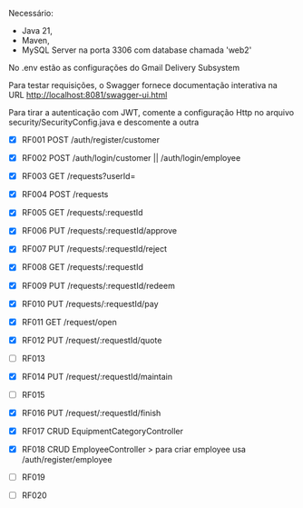 Necessário: 
- Java 21,
- Maven,
- MySQL Server na porta 3306 com database chamada 'web2'

No .env estão as configurações do Gmail Delivery Subsystem

Para testar requisições, o Swagger fornece documentação interativa na URL [http://localhost:8081/swagger-ui.html](http://localhost:8081/swagger-ui/index.html#/)

Para tirar a autenticação com JWT, comente a configuração Http no arquivo security/SecurityConfig.java e descomente a outra

- [x] RF001 POST /auth/register/customer
- [x] RF002 POST /auth/login/customer || /auth/login/employee
- [x] RF003 GET  /requests?userId=
- [x] RF004 POST /requests
- [x] RF005 GET  /requests/:requestId
- [x] RF006 PUT  /requests/:requestId/approve
- [x] RF007 PUT  /requests/:requestId/reject
- [x] RF008 GET  /requests/:requestId
- [x] RF009 PUT  /requests/:requestId/redeem
- [x] RF010 PUT  /requests/:requestId/pay
- [x] RF011 GET  /request/open
- [x] RF012 PUT  /request/:requestId/quote
- [ ] RF013
- [x] RF014 PUT  /request/:requestId/maintain
- [ ] RF015
- [x] RF016 PUT  /request/:requestId/finish
- [x] RF017 CRUD  EquipmentCategoryController
- [x] RF018 CRUD  EmployeeController > para criar employee usa /auth/register/employee
- [ ] RF019
- [ ] RF020

